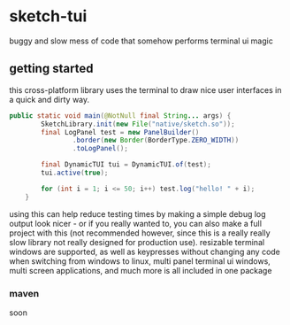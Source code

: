# sketch-tui
buggy and slow mess of code that somehow performs terminal ui magic

## getting started
this cross-platform library uses the terminal to draw nice user interfaces in a quick and dirty way.
```java
public static void main(@NotNull final String... args) {
        SketchLibrary.init(new File("native/sketch.so"));
        final LogPanel test = new PanelBuilder()
                .border(new Border(BorderType.ZERO_WIDTH))
                .toLogPanel();

        final DynamicTUI tui = DynamicTUI.of(test);
        tui.active(true);

        for (int i = 1; i <= 50; i++) test.log("hello! " + i);
    }
```
using this can help reduce testing times by making a simple debug log output look nicer - or if you really wanted to, you can also make a full project with this (not recommended however, since this is a really really slow library not really designed for production use).
resizable terminal windows are supported, as well as keypresses without changing any code when switching from windows to linux, multi panel terminal ui windows, multi screen applications, and much more is all included in one package

### maven
soon
